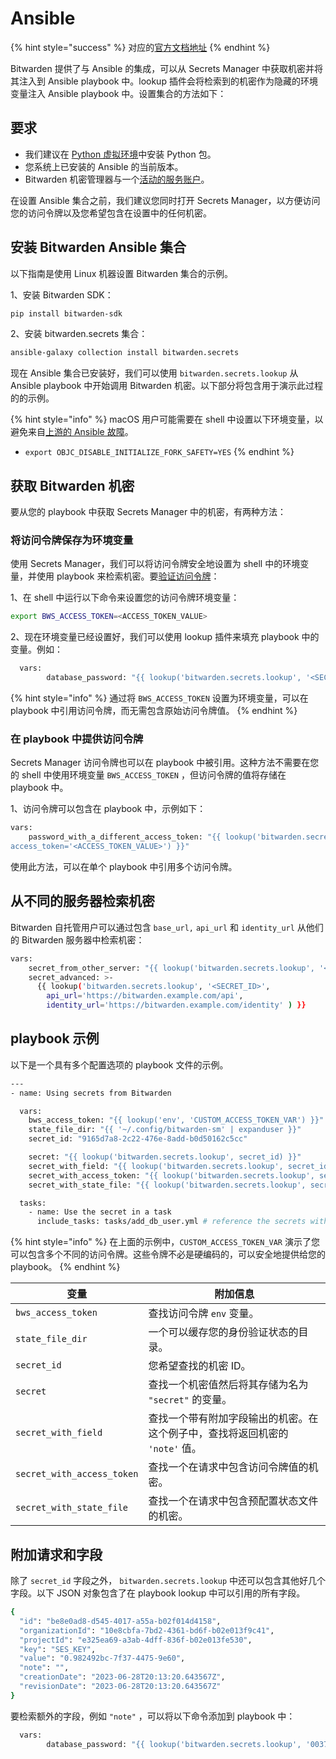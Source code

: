 # Ansible

{% hint style="success" %}
对应的[官方文档地址](https://bitwarden.com/help/ansible-integration/)
{% endhint %}

Bitwarden 提供了与 Ansible 的集成，可以从 Secrets Manager 中获取机密并将其注入到 Ansible playbook 中。lookup 插件会将检索到的机密作为隐藏的环境变量注入 Ansible playbook 中。设置集合的方法如下：

## 要求 <a href="#requirements" id="requirements"></a>

* 我们建议在 [Python 虚拟环境](https://python.land/virtual-environments/virtualenv)中安装 Python 包。
* 您系统上已安装的 Ansible 的当前版本。
* Bitwarden 机密管理器与一个[活动的服务账户](../get-started/secrets-manager-quick-start.md#add-a-service-account)。

在设置 Ansible 集合之前，我们建议您同时打开 Secrets Manager，以方便访问您的访问令牌以及您希望包含在设置中的任何机密。

## 安装 Bitwarden Ansible 集合 <a href="#install-the-bitwarden-ansible-collection" id="install-the-bitwarden-ansible-collection"></a>

以下指南是使用 Linux 机器设置 Bitwarden 集合的示例。

1、安装 Bitwarden SDK：

```bash
pip install bitwarden-sdk
```

2、安装 bitwarden.secrets 集合：

```bash
ansible-galaxy collection install bitwarden.secrets
```

现在 Ansible 集合已安装好，我们可以使用 `bitwarden.secrets.lookup` 从 Ansible playbook 中开始调用 Bitwarden 机密。以下部分将包含用于演示此过程的的示例。

{% hint style="info" %}
macOS 用户可能需要在 shell 中设置以下环境变量，以避免来自[上游的 Ansible 故障](https://docs.ansible.com/ansible/latest/reference\_appendices/faq.html#running-on-macos-as-a-control-node)。

* `export OBJC_DISABLE_INITIALIZE_FORK_SAFETY=YES`
{% endhint %}

## 获取 Bitwarden 机密 <a href="#fetch-bitwarden-secrets" id="fetch-bitwarden-secrets"></a>

要从您的 playbook 中获取 Secrets Manager 中的机密，有两种方法：

### 将访问令牌保存为环境变量 <a href="#save-access-token-as-environment-variable" id="save-access-token-as-environment-variable"></a>

使用 Secrets Manager，我们可以将访问令牌安全地设置为 shell 中的环境变量，并使用 playbook 来检索机密。要[验证访问令牌](../get-started/developer-quick-start.md#authenticate)：

1、在 shell 中运行以下命令来设置您的访问令牌环境变量：

```bash
export BWS_ACCESS_TOKEN=<ACCESS_TOKEN_VALUE>
```

2、现在环境变量已经设置好，我们可以使用 lookup 插件来填充 playbook 中的变量。例如：

```bash
  vars:
        database_password: "{{ lookup('bitwarden.secrets.lookup', '<SECRET_ID>') }}" 
```

{% hint style="info" %}
通过将 `BWS_ACCESS_TOKEN` 设置为环境变量，可以在 playbook 中引用访问令牌，而无需包含原始访问令牌值。
{% endhint %}

### 在 playbook 中提供访问令牌 <a href="#supply-access-token-in-playbook" id="supply-access-token-in-playbook"></a>

Secrets Manager 访问令牌也可以在 playbook 中被引用。这种方法不需要在您的 shell 中使用环境变量 `BWS_ACCESS_TOKEN` ，但访问令牌的值将存储在 playbook 中。

1、访问令牌可以包含在 playbook 中，示例如下：

```bash
vars:
    password_with_a_different_access_token: "{{ lookup('bitwarden.secrets.lookup', '<SECRET_ID_VALUE>', 
access_token='<ACCESS_TOKEN_VALUE>') }}"     
```

使用此方法，可以在单个 playbook 中引用多个访问令牌。

## 从不同的服务器检索机密 <a href="#retrieve-secret-from-different-server" id="retrieve-secret-from-different-server"></a>

Bitwarden 自托管用户可以通过包含 `base_url,` `api_url` 和 `identity_url` 从他们的 Bitwarden 服务器中检索机密：

```bash
vars:
    secret_from_other_server: "{{ lookup('bitwarden.secrets.lookup', '<SECRET_ID>', base_url='https://bitwarden.example.com' ) }}"
    secret_advanced: >-
      {{ lookup('bitwarden.secrets.lookup', '<SECRET_ID>',
        api_url='https://bitwarden.example.com/api',
        identity_url='https://bitwarden.example.com/identity' ) }}

```

## playbook 示例 <a href="#example-playbook" id="example-playbook"></a>

以下是一个具有多个配置选项的 playbook 文件的示例。

```bash
---
- name: Using secrets from Bitwarden

  vars:
    bws_access_token: "{{ lookup('env', 'CUSTOM_ACCESS_TOKEN_VAR') }}"
    state_file_dir: "{{ '~/.config/bitwarden-sm' | expanduser }}"
    secret_id: "9165d7a8-2c22-476e-8add-b0d50162c5cc"

    secret: "{{ lookup('bitwarden.secrets.lookup', secret_id) }}"
    secret_with_field: "{{ lookup('bitwarden.secrets.lookup', secret_id, field='note' ) }}"
    secret_with_access_token: "{{ lookup('bitwarden.secrets.lookup', secret_id, access_token=bws_access_token ) }}"
    secret_with_state_file: "{{ lookup('bitwarden.secrets.lookup', secret_id, state_file_dir=state_file_dir ) }}"

  tasks:
    - name: Use the secret in a task
      include_tasks: tasks/add_db_user.yml # reference the secrets with "{{ secret }}", "{{ secret_with_field }}", etc.
```

{% hint style="info" %}
在上面的示例中，`CUSTOM_ACCESS_TOKEN_VAR` 演示了您可以包含多个不同的访问令牌。这些令牌不必是硬编码的，可以安全地提供给您的 playbook。
{% endhint %}

| 变量                         | 附加信息                                        |
| -------------------------- | ------------------------------------------- |
| `bws_access_token`         | 查找访问令牌 `env` 变量。                            |
| `state_file_dir`           | 一个可以缓存您的身份验证状态的目录。                          |
| `secret_id`                | 您希望查找的机密 ID。                                |
| `secret`                   | 查找一个机密值然后将其存储为名为 `"secret"` 的变量。            |
| `secret_with_field`        | 查找一个带有附加字段输出的机密。在这个例子中，查找将返回机密的 `'note'` 值。 |
| `secret_with_access_token` | 查找一个在请求中包含访问令牌值的机密。                         |
| `secret_with_state_file`   | 查找一个在请求中包含预配置状态文件的机密。                       |

## 附加请求和字段 <a href="#additional-requests-and-fields" id="additional-requests-and-fields"></a>

除了 `secret_id` 字段之外， `bitwarden.secrets.lookup` 中还可以包含其他好几个字段。以下 JSON 对象包含了在 playbook lookup 中可以引用的所有字段。

```bash
{
  "id": "be8e0ad8-d545-4017-a55a-b02f014d4158",
  "organizationId": "10e8cbfa-7bd2-4361-bd6f-b02e013f9c41",
  "projectId": "e325ea69-a3ab-4dff-836f-b02e013fe530",
  "key": "SES_KEY",
  "value": "0.982492bc-7f37-4475-9e60",
  "note": "",
  "creationDate": "2023-06-28T20:13:20.643567Z",
  "revisionDate": "2023-06-28T20:13:20.643567Z"
}
```

要检索额外的字段，例如 `"note"` ，可以将以下命令添加到 playbook 中：

```bash
  vars:
        database_password: "{{ lookup('bitwarden.secrets.lookup', '0037ed90-efbb-4d59-a798-b103012487a0', field='note') }}"
```
